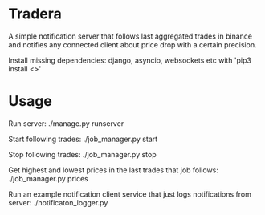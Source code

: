 # Tradera
A simple notification server that follows last aggregated trades in binance and notifies any connected client about price drop with a certain precision.

Install missing dependencies: django, asyncio, websockets etc with 'pip3 install <>'

# Usage

Run server: ./manage.py runserver

Start following trades: ./job_manager.py start

Stop following trades: ./job_manager.py stop

Get highest and lowest prices in the last trades that job follows:
./job_manager.py prices

Run an example notification client service that just logs notifications from server:
./notificaton_logger.py
